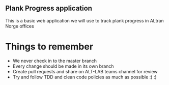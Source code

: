 ## Plank Progress application

This is a basic web application we will use to track plank progress in ALtran Norge offices

# Things to remember

- We never check in to the master branch
- Every change should be made in its own branch
- Create pull requests and share on ALT-LAB teams channel for review
- Try and follow TDD and clean code policies as much as possible :) :)
